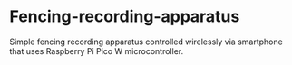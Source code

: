 # Fencing-recording-apparatus
Simple fencing recording apparatus controlled wirelessly via smartphone that uses Raspberry Pi Pico W microcontroller.
